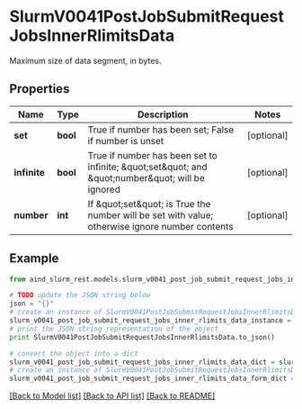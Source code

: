 # SlurmV0041PostJobSubmitRequestJobsInnerRlimitsData

Maximum size of data segment, in bytes. 

## Properties

Name | Type | Description | Notes
------------ | ------------- | ------------- | -------------
**set** | **bool** | True if number has been set; False if number is unset | [optional] 
**infinite** | **bool** | True if number has been set to infinite; \&quot;set\&quot; and \&quot;number\&quot; will be ignored | [optional] 
**number** | **int** | If \&quot;set\&quot; is True the number will be set with value; otherwise ignore number contents | [optional] 

## Example

```python
from aind_slurm_rest.models.slurm_v0041_post_job_submit_request_jobs_inner_rlimits_data import SlurmV0041PostJobSubmitRequestJobsInnerRlimitsData

# TODO update the JSON string below
json = "{}"
# create an instance of SlurmV0041PostJobSubmitRequestJobsInnerRlimitsData from a JSON string
slurm_v0041_post_job_submit_request_jobs_inner_rlimits_data_instance = SlurmV0041PostJobSubmitRequestJobsInnerRlimitsData.from_json(json)
# print the JSON string representation of the object
print SlurmV0041PostJobSubmitRequestJobsInnerRlimitsData.to_json()

# convert the object into a dict
slurm_v0041_post_job_submit_request_jobs_inner_rlimits_data_dict = slurm_v0041_post_job_submit_request_jobs_inner_rlimits_data_instance.to_dict()
# create an instance of SlurmV0041PostJobSubmitRequestJobsInnerRlimitsData from a dict
slurm_v0041_post_job_submit_request_jobs_inner_rlimits_data_form_dict = slurm_v0041_post_job_submit_request_jobs_inner_rlimits_data.from_dict(slurm_v0041_post_job_submit_request_jobs_inner_rlimits_data_dict)
```
[[Back to Model list]](../README.md#documentation-for-models) [[Back to API list]](../README.md#documentation-for-api-endpoints) [[Back to README]](../README.md)


